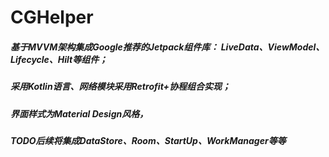 # CGHelper

##### 基于MVVM架构集成Google推荐的Jetpack组件库： LiveData、ViewModel、Lifecycle、Hilt等组件；
##### 采用Kotlin语言、网络模块采用Retrofit+协程组合实现；
##### 界面样式为Material Design风格，

##### TODO后续将集成DataStore、Room、StartUp、WorkManager等等